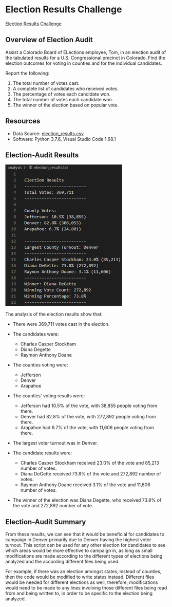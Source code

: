 # Election Results Challenge
[Election Results Challenge](./PyPoll_Challenge.py)
## Overview of Election Audit
Assist a Colorado Board of ELections employee, Tom, in an election audit of the tabulated results for a U.S. Congressional precinct in Colorado. Find the election outcomes for voting in counties and for the individual candidates.

Report the following:

1. The total number of votes cast.
2. A complete list of candidates who received votes.
3. The percentage of votes each candidate won.
4. The total number of votes each candidate won.
5. The winner of the election based on popular vote.

## Resources
- Data Source: [election_results.csv](./election_results.csv)
- Software: Python 3.7.6, Visual Studio Code 1.68.1

## Election-Audit Results
![Election_Results](./Resources/Election_Results.png)

The analysis of the election results show that:

- There were 369,711 votes cast in the election.

- The candidates were:
  - Charles Casper Stockham
  - Diana Degette
  - Raymon Anthony Doane
  
- The counties voting were:
  - Jefferson
  - Denver
  - Arapahoe
 
- The counties' voting results were:
  - Jefferson had 10.5% of the vote, with 38,855 people voting from there.
  - Denver had 82.8% of the vote, with 272,892 people voting from there.
  - Arapahoe had 6.7% of the vote, with 11,606 people voting from there.
 
- The largest voter turnout was in Denver.
 
- The candidate results were:
   - Charles Casper Stockham received 23.0% of the vote and 85,213 number of votes.
   - Diana DeGette received 73.8% of the vote and 272,892 number of votes.
   - Raymon Anthony Doane received 3.1% of the vote and 11,606 number of votes.

- The winner of the election was Diana Degette, who received 73.8% of the vote and 272,892 number of vote.

## Election-Audit Summary
From these results, we can see that it would be beneficial for candidates to campaign in Denver primarily due to Denver having the highest voter turnout. This script can be used for any other election for candidates to see which areas would be more effective to campaign in, as long as small modifications are made according to the different types of elections being analyzed and the according different files being used. 

For example, if there was an election amongst states, instead of counties, then the code would be modified to write states instead. Different files would be needed for different elections as well, therefore, modifications would need to be made to any lines involving those different files being read from and being written to, in order to be specific to the election being analyzed.


